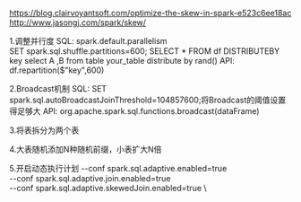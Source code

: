 

https://blog.clairvoyantsoft.com/optimize-the-skew-in-spark-e523c6ee18ac
http://www.jasongj.com/spark/skew/

1.调整并行度
SQL: spark.default.parallelism	
     SET spark.sql.shuffle.partitions=600; SELECT * FROM df DISTRIBUTEBY key
     select A ,B from table your_table distribute by rand() 
API:
     df.repartition($"key",600)

2.Broadcast机制
SQL: SET spark.sql.autoBroadcastJoinThreshold=104857600;将Broadcast的阈值设置得足够大
API: org.apache.spark.sql.functions.broadcast(dataFrame)

3.将表拆分为两个表

4.大表随机添加N种随机前缀，小表扩大N倍

5.开启动态执行计划
--conf spark.sql.adaptive.enabled=true \
--conf spark.sql.adaptive.join.enabled=true \
--conf spark.sql.adaptive.skewedJoin.enabled=true \
